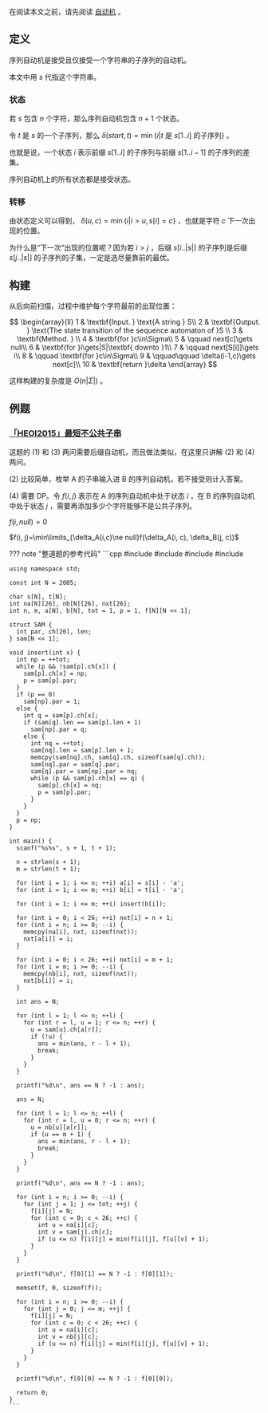 在阅读本文之前，请先阅读 [自动机](./automaton.md) 。

## 定义

序列自动机是接受且仅接受一个字符串的子序列的自动机。

本文中用 $s$ 代指这个字符串。

### 状态

若 $s$ 包含 $n$ 个字符，那么序列自动机包含 $n+1$ 个状态。

令 $t$ 是 $s$ 的一个子序列，那么 $\delta(start, t)=\min\{i|t\text{ 是 }s[1..i]\text{ 的子序列}\}$ 。

也就是说，一个状态 $i$ 表示前缀 $s[1..i]$ 的子序列与前缀 $s[1..i-1]$ 的子序列的差集。

序列自动机上的所有状态都是接受状态。

### 转移

由状态定义可以得到， $\delta(u, c)=\min\{i|i>u,s[i]=c\}$ ，也就是字符 $c$ 下一次出现的位置。

为什么是“下一次”出现的位置呢？因为若 $i>j$ ，后缀 $s[i..|s|]$ 的子序列是后缀 $s[j..|s|]$ 的子序列的子集，一定是选尽量靠前的最优。

## 构建

从后向前扫描，过程中维护每个字符最前的出现位置：

$$
\begin{array}{ll}
1 & \textbf{Input. } \text{A string } S\\
2 & \textbf{Output. } \text{The state transition of the sequence automaton of }S \\
3 & \textbf{Method. }  \\
4 & \textbf{for }c\in\Sigma\\
5 & \qquad next[c]\gets null\\
6 & \textbf{for }i\gets|S|\textbf{ downto }1\\
7 & \qquad next[S[i]]\gets i\\
8 & \qquad \textbf{for }c\in\Sigma\\
9 & \qquad\qquad \delta(i-1,c)\gets next[c]\\
10 & \textbf{return }\delta
\end{array}
$$

这样构建的复杂度是 $O(n|\Sigma|)$ 。

## 例题

###  [「HEOI2015」最短不公共子串](https://www.luogu.org/problem/P4112) 

这题的 (1) 和 (3) 两问需要后缀自动机，而且做法类似，在这里只讲解 (2) 和 (4) 两问。

(2) 比较简单，枚举 A 的子串输入进 B 的序列自动机，若不接受则计入答案。

(4) 需要 DP。令 $f(i, j)$ 表示在 A 的序列自动机中处于状态 $i$ ，在 B 的序列自动机中处于状态 $j$ ，需要再添加多少个字符能够不是公共子序列。

 $f(i, null)=0$ 

 $f(i, j)=\min\limits_{\delta_A(i,c)\ne null}f(\delta_A(i, c), \delta_B(j, c))$ 

??? note "整道题的参考代码"
    ```cpp
    #include <algorithm>
    #include <cstdio>
    #include <cstring>
    #include <iostream>
    
    using namespace std;
    
    const int N = 2005;
    
    char s[N], t[N];
    int na[N][26], nb[N][26], nxt[26];
    int n, m, a[N], b[N], tot = 1, p = 1, f[N][N << 1];
    
    struct SAM {
      int par, ch[26], len;
    } sam[N << 1];
    
    void insert(int x) {
      int np = ++tot;
      while (p && !sam[p].ch[x]) {
        sam[p].ch[x] = np;
        p = sam[p].par;
      }
      if (p == 0)
        sam[np].par = 1;
      else {
        int q = sam[p].ch[x];
        if (sam[q].len == sam[p].len + 1)
          sam[np].par = q;
        else {
          int nq = ++tot;
          sam[nq].len = sam[p].len + 1;
          memcpy(sam[nq].ch, sam[q].ch, sizeof(sam[q].ch));
          sam[nq].par = sam[q].par;
          sam[q].par = sam[np].par = nq;
          while (p && sam[p].ch[x] == q) {
            sam[p].ch[x] = nq;
            p = sam[p].par;
          }
        }
      }
      p = np;
    }
    
    int main() {
      scanf("%s%s", s + 1, t + 1);
    
      n = strlen(s + 1);
      m = strlen(t + 1);
    
      for (int i = 1; i <= n; ++i) a[i] = s[i] - 'a';
      for (int i = 1; i <= m; ++i) b[i] = t[i] - 'a';
    
      for (int i = 1; i <= m; ++i) insert(b[i]);
    
      for (int i = 0; i < 26; ++i) nxt[i] = n + 1;
      for (int i = n; i >= 0; --i) {
        memcpy(na[i], nxt, sizeof(nxt));
        nxt[a[i]] = i;
      }
    
      for (int i = 0; i < 26; ++i) nxt[i] = m + 1;
      for (int i = m; i >= 0; --i) {
        memcpy(nb[i], nxt, sizeof(nxt));
        nxt[b[i]] = i;
      }
    
      int ans = N;
    
      for (int l = 1; l <= n; ++l) {
        for (int r = l, u = 1; r <= n; ++r) {
          u = sam[u].ch[a[r]];
          if (!u) {
            ans = min(ans, r - l + 1);
            break;
          }
        }
      }
    
      printf("%d\n", ans == N ? -1 : ans);
    
      ans = N;
    
      for (int l = 1; l <= n; ++l) {
        for (int r = l, u = 0; r <= n; ++r) {
          u = nb[u][a[r]];
          if (u == m + 1) {
            ans = min(ans, r - l + 1);
            break;
          }
        }
      }
    
      printf("%d\n", ans == N ? -1 : ans);
    
      for (int i = n; i >= 0; --i) {
        for (int j = 1; j <= tot; ++j) {
          f[i][j] = N;
          for (int c = 0; c < 26; ++c) {
            int u = na[i][c];
            int v = sam[j].ch[c];
            if (u <= n) f[i][j] = min(f[i][j], f[u][v] + 1);
          }
        }
      }
    
      printf("%d\n", f[0][1] == N ? -1 : f[0][1]);
    
      memset(f, 0, sizeof(f));
    
      for (int i = n; i >= 0; --i) {
        for (int j = 0; j <= m; ++j) {
          f[i][j] = N;
          for (int c = 0; c < 26; ++c) {
            int u = na[i][c];
            int v = nb[j][c];
            if (u <= n) f[i][j] = min(f[i][j], f[u][v] + 1);
          }
        }
      }
    
      printf("%d\n", f[0][0] == N ? -1 : f[0][0]);
    
      return 0;
    }
    ```
